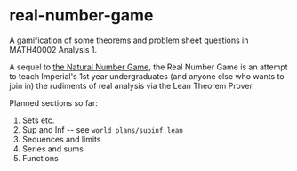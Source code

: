 # real-number-game
A gamification of some theorems and problem sheet questions in MATH40002 Analysis 1.

A sequel to [the Natural Number Game](http://wwwf.imperial.ac.uk/~buzzard/xena/natural_number_game/),
the Real Number Game is an attempt to teach Imperial's 1st year undergraduates
(and anyone else who wants to join in) the rudiments of real analysis via the Lean Theorem Prover.

Planned sections so far:

1) Sets etc.
2) Sup and Inf -- see `world_plans/supinf.lean`
3) Sequences and limits
4) Series and sums
5) Functions
